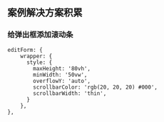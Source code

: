 ## 案例解决方案积累

### 给弹出框添加滚动条

```tsx
editForm: {
    wrapper: {
      style: {
        maxHeight: '80vh',
        minWidth: '50vw',
        overflowY: 'auto',
        scrollbarColor: 'rgb(20, 20, 20) #000',
        scrollbarWidth: 'thin',
      }
    },
},
```

